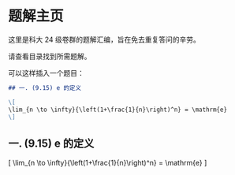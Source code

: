<!-- 展示一个积分 -->

# 题解主页

这里是科大 24 级卷群的题解汇编，旨在免去重复答问的辛劳。

请查看目录找到所需题解。

可以这样插入一个题目：

```markdown
## 一. (9.15) e 的定义

\[
\lim_{n \to \infty}{\left(1+\frac{1}{n}\right)^n} = \mathrm{e}
\]
```

## 一. (9.15) e 的定义

\[
\lim_{n \to \infty}{\left(1+\frac{1}{n}\right)^n} = \mathrm{e}
\]